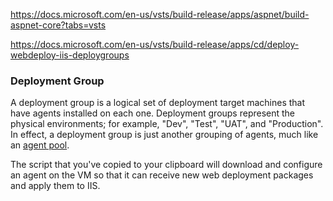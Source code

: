 https://docs.microsoft.com/en-us/vsts/build-release/apps/aspnet/build-aspnet-core?tabs=vsts

https://docs.microsoft.com/en-us/vsts/build-release/apps/cd/deploy-webdeploy-iis-deploygroups

### Deployment Group

A deployment group is a logical set of deployment target machines that have agents installed on each one. Deployment groups represent the physical environments; for example, "Dev", "Test", "UAT", and "Production". In effect, a deployment group is just another grouping of agents, much like an [agent pool](https://docs.microsoft.com/en-us/vsts/build-release/concepts/agents/pools-queues).



The script that you've copied to your clipboard will download and configure an agent on the VM so that it can receive new web deployment packages and apply them to IIS.